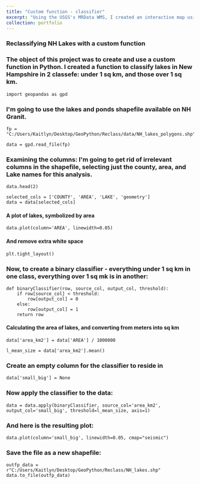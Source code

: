 ```yaml
---
title: "Custom function - classifier"
excerpt: "Using the USGS's MRData WMS, I created an interactive map using Folium, stylized with USGS Lithologic color classes.<br/><img src='/images/foliumbedrock.JPG'>"
collection: portfolio
---
```


### Reclassifying NH Lakes with a custom function

### The object of this project was to create and use a custom function in Python. I created a function to classify lakes in New Hampshire in 2 classefe: under 1 sq km, and those over 1 sq km.

```import matplotlib.pyplot as plt
import geopandas as gpd
```

### I'm going to use the lakes and ponds shapefile available on NH Granit.

```
fp = "C:/Users/Kaitlyn/Desktop/GeoPython/Reclass/data/NH_lakes_polygons.shp"
```
```
data = gpd.read_file(fp)
```

### Examining the columns: I'm going to get rid of irrelevant columns in the shapefile, selecting just the county, area, and Lake names for this analysis.

```
data.head(2)
```
```
selected_cols = ['COUNTY', 'AREA', 'LAKE', 'geometry']
data = data[selected_cols]
```

#### A plot of lakes, symbolized by area

```
data.plot(column='AREA', linewidth=0.05)
```

#### And remove extra white space
```
plt.tight_layout()
```

### Now, to create a binary classifier - everything under 1 sq km in one class, everything over 1 sq mk is in another:

```
def binaryClassifier(row, source_col, output_col, threshold):
    if row[source_col] < threshold:
        row[output_col] = 0
    else:
        row[output_col] = 1
    return row
```

#### Calculating the area of lakes, and converting from meters into sq km

```
data['area_km2'] = data['AREA'] / 1000000
```
```
l_mean_size = data['area_km2'].mean()
```

### Create an empty column for the classifier to reside in
```
data['small_big'] = None
```

### Now apply the classifier to the data:

```
data = data.apply(binaryClassifier, source_col='area_km2', output_col='small_big', threshold=l_mean_size, axis=1)
```

### And here is the resulting plot:
```
data.plot(column='small_big', linewidth=0.05, cmap="seismic")
```

### Save the file as a new shapefile:
```
outfp_data = r"C:/Users/Kaitlyn/Desktop/GeoPython/Reclass/NH_lakes.shp"
data.to_file(outfp_data)
```
